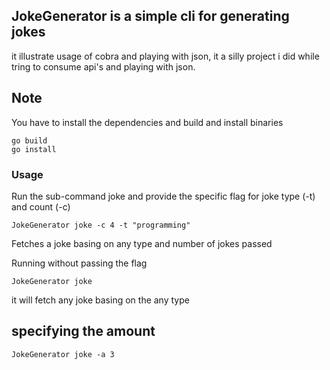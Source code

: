## JokeGenerator is a simple cli for generating jokes
it illustrate usage of cobra and playing with json, it a silly project i did while tring to consume api's and playing with json.

## Note
You have to install the dependencies and build and install binaries
```
go build 
go install
```

### Usage
Run the sub-command joke and provide the specific flag for joke type (-t) and count (-c)
```
JokeGenerator joke -c 4 -t "programming"
```
Fetches a joke basing on any type and number of jokes passed

Running without passing the flag

```
JokeGenerator joke
```
it will fetch any joke basing on the any type

## specifying the amount
```
JokeGenerator joke -a 3
```